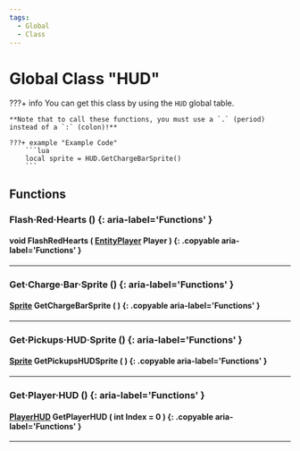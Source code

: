 ```yaml
---
tags:
  - Global
  - Class
---
```

# Global Class "HUD"

???+ info
    You can get this class by using the `HUD` global table.

    **Note that to call these functions, you must use a `.` (period) instead of a `:` (colon)!**
    
    ???+ example "Example Code"
        ```lua
        local sprite = HUD.GetChargeBarSprite()
        ```

## Functions

### Flash·Red·Hearts () {: aria-label='Functions' }
#### void FlashRedHearts ( [EntityPlayer](EntityPlayer.md) Player ) {: .copyable aria-label='Functions' }

___
### Get·Charge·Bar·Sprite () {: aria-label='Functions' }
#### [Sprite](Sprite.md) GetChargeBarSprite ( ) {: .copyable aria-label='Functions' }

___
### Get·Pickups·HUD·Sprite () {: aria-label='Functions' }
#### [Sprite](Sprite.md) GetPickupsHUDSprite ( ) {: .copyable aria-label='Functions' }

___
### Get·Player·HUD () {: aria-label='Functions' }
#### [PlayerHUD](PlayerHUD.md) GetPlayerHUD ( int Index = 0 ) {: .copyable aria-label='Functions' }

___
